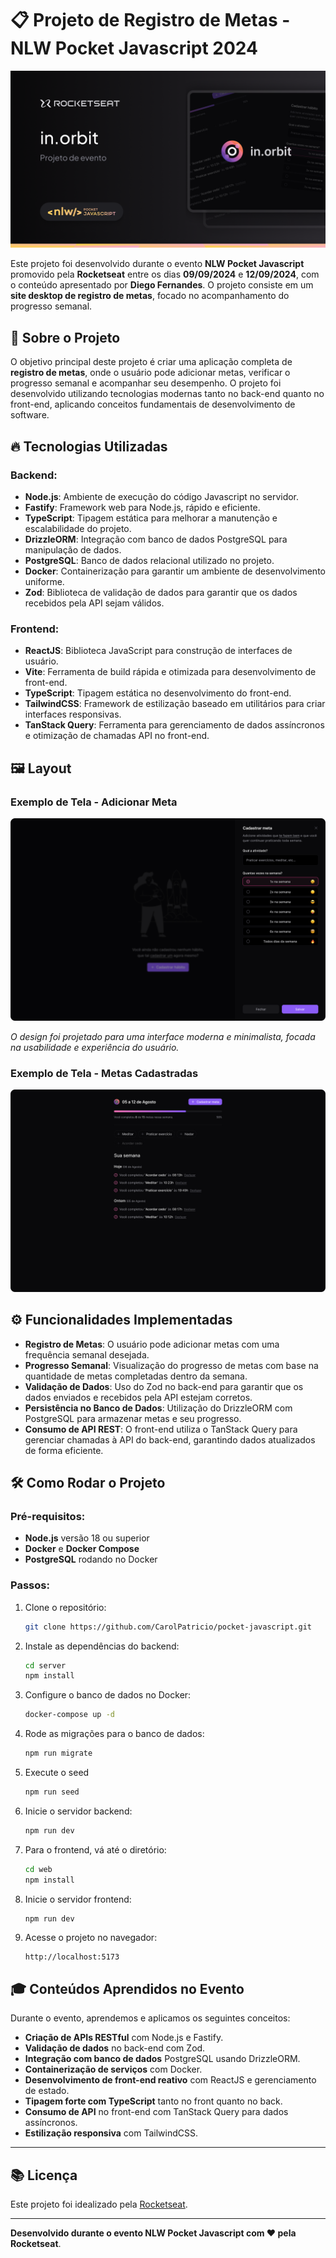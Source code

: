 # 📋 **Projeto de Registro de Metas - NLW Pocket Javascript 2024**

![NLW Pocket Banner](./assets/thumbnail.png)

Este projeto foi desenvolvido durante o evento **NLW Pocket Javascript** promovido pela **Rocketseat** entre os dias **09/09/2024** e **12/09/2024**, com o conteúdo apresentado por **Diego Fernandes**. O projeto consiste em um **site desktop de registro de metas**, focado no acompanhamento do progresso semanal.

## 🚀 **Sobre o Projeto**

O objetivo principal deste projeto é criar uma aplicação completa de **registro de metas**, onde o usuário pode adicionar metas, verificar o progresso semanal e acompanhar seu desempenho. O projeto foi desenvolvido utilizando tecnologias modernas tanto no back-end quanto no front-end, aplicando conceitos fundamentais de desenvolvimento de software.

## 🔥 **Tecnologias Utilizadas**

### Backend:
- **Node.js**: Ambiente de execução do código Javascript no servidor.
- **Fastify**: Framework web para Node.js, rápido e eficiente.
- **TypeScript**: Tipagem estática para melhorar a manutenção e escalabilidade do projeto.
- **DrizzleORM**: Integração com banco de dados PostgreSQL para manipulação de dados.
- **PostgreSQL**: Banco de dados relacional utilizado no projeto.
- **Docker**: Containerização para garantir um ambiente de desenvolvimento uniforme.
- **Zod**: Biblioteca de validação de dados para garantir que os dados recebidos pela API sejam válidos.

### Frontend:
- **ReactJS**: Biblioteca JavaScript para construção de interfaces de usuário.
- **Vite**: Ferramenta de build rápida e otimizada para desenvolvimento de front-end.
- **TypeScript**: Tipagem estática no desenvolvimento do front-end.
- **TailwindCSS**: Framework de estilização baseado em utilitários para criar interfaces responsivas.
- **TanStack Query**: Ferramenta para gerenciamento de dados assíncronos e otimização de chamadas API no front-end.

## 🖼 **Layout**


### Exemplo de Tela - Adicionar Meta

![Tela Adicionar Meta](./assets/home.png)

*O design foi projetado para uma interface moderna e minimalista, focada na usabilidade e experiência do usuário.*

### Exemplo de Tela - Metas Cadastradas

![Tela Adicionar Meta](./assets/goals.png)

## ⚙️ **Funcionalidades Implementadas**

- **Registro de Metas**: O usuário pode adicionar metas com uma frequência semanal desejada.
- **Progresso Semanal**: Visualização do progresso de metas com base na quantidade de metas completadas dentro da semana.
- **Validação de Dados**: Uso do Zod no back-end para garantir que os dados enviados e recebidos pela API estejam corretos.
- **Persistência no Banco de Dados**: Utilização do DrizzleORM com PostgreSQL para armazenar metas e seu progresso.
- **Consumo de API REST**: O front-end utiliza o TanStack Query para gerenciar chamadas à API do back-end, garantindo dados atualizados de forma eficiente.

## 🛠️ **Como Rodar o Projeto**

### Pré-requisitos:

- **Node.js** versão 18 ou superior
- **Docker** e **Docker Compose**
- **PostgreSQL** rodando no Docker

### Passos:

1. Clone o repositório:
    ```bash
    git clone https://github.com/CarolPatricio/pocket-javascript.git 
    ```

2. Instale as dependências do backend:
    ```bash
    cd server
    npm install
    ```

3. Configure o banco de dados no Docker:
    ```bash
    docker-compose up -d
    ```

4. Rode as migrações para o banco de dados:
    ```bash
    npm run migrate
    ```

5. Execute o seed 
    ```bash
    npm run seed
    ```

5. Inicie o servidor backend:
    ```bash
    npm run dev
    ```

7. Para o frontend, vá até o diretório:
    ```bash
    cd web
    npm install
    ```

8. Inicie o servidor frontend:
    ```bash
    npm run dev
    ```

9. Acesse o projeto no navegador:
    ```
    http://localhost:5173
    ```


## 🎓 **Conteúdos Aprendidos no Evento**

Durante o evento, aprendemos e aplicamos os seguintes conceitos:

- **Criação de APIs RESTful** com Node.js e Fastify.
- **Validação de dados** no back-end com Zod.
- **Integração com banco de dados** PostgreSQL usando DrizzleORM.
- **Containerização de serviços** com Docker.
- **Desenvolvimento de front-end reativo** com ReactJS e gerenciamento de estado.
- **Tipagem forte com TypeScript** tanto no front quanto no back.
- **Consumo de API** no front-end com TanStack Query para dados assíncronos.
- **Estilização responsiva** com TailwindCSS.


---

## 📚 **Licença**

Este projeto foi idealizado pela [Rocketseat](https://www.rocketseat.com.br/?utm_source=google&utm_medium=cpc&utm_campaign=lead&utm_term=perpetuo&utm_content=institucional-lead-home-texto-lead-brandkws-none-none-institucional-none-none-br-google&utm_term=rocketset&utm_campaign=PROGRAMAS-ALL-BRANDKWS-SEM&utm_source=adwords&utm_medium=cpc&hsa_acc=8545075154&hsa_cam=16048648686&hsa_grp=135825188594&hsa_ad=579096962131&hsa_src=g&hsa_tgt=kwd-831626289807&hsa_kw=rocketset&hsa_mt=b&hsa_net=adwords&hsa_ver=3&gad_source=1&gclid=CjwKCAjw0aS3BhA3EiwAKaD2ZXexU58IOwID2bKf8twfST6-J1b-9k8oB6N3Q2Hk5h4zYnkLRgEtexoCL60QAvD_BwE).

---

**Desenvolvido durante o evento NLW Pocket Javascript com ❤️ pela Rocketseat**.
